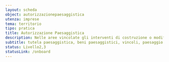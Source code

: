 ```yaml
---
layout: scheda
object: autorizzazionepaesaggistica
utenza: imprese
tema: territorio
tipo: pratica
title: Autorizzazione Paesaggistica
description: Nelle aree vincolate gli interventi di costruzione o modifica del paesaggio necessitano di apposita autorizzazione
subtitle: tutela paesaggistica, beni paesaggistici, vincoli, paesaggio
status: Livello2,3
statusLink: /onboard
---
```

